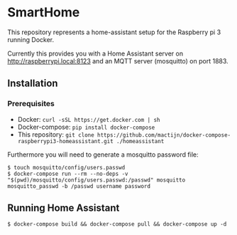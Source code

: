 # SmartHome

This repository represents a home-assistant setup for the Raspberry pi 3 running Docker.

Currently this provides you with a Home Assistant server on http://raspberrypi.local:8123 and
an MQTT server (mosquitto) on port 1883.

## Installation

### Prerequisites
- Docker: `curl -sSL https://get.docker.com | sh`
- Docker-compose: `pip install docker-compose`
- This repository: `git clone https://github.com/mactijn/docker-compose-raspberrypi3-homeassistant.git ./homeassistant`

Furthermore you will need to generate a mosquitto password file:
```
$ touch mosquitto/config/users.passwd
$ docker-compose run --rm --no-deps -v "$(pwd)/mosquitto/config/users.passwd:/passwd" mosquitto mosquitto_passwd -b /passwd username password
```

## Running Home Assistant
```
$ docker-compose build && docker-compose pull && docker-compose up -d
```